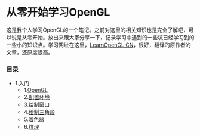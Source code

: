 # 从零开始学习OpenGL

这是我个人学习OpenGL的一个笔记。之前对这里的相关知识也是完全了解吧，可以说是从零开始。放出来跟大家分享一下，记录学习中遇到的一些坑已经学习到的一些小的知识点。学习网址在这里，[LearnOpenGL CN](https://learnopengl-cn.github.io/)，很好，翻译的原作者的文章，还原度很高。

### 目录

- 1.入门
	- 1.[OpenGL](https://github.com/CodeWicky/Learning-OpenGL/blob/master/%E5%85%A5%E9%97%A8/1.OpenGL.md)
	- 2.[配置环境](https://github.com/CodeWicky/Learning-OpenGL/blob/master/%E5%85%A5%E9%97%A8/2.%E9%85%8D%E7%BD%AE%E7%8E%AF%E5%A2%83.md)
	- 3.[绘制窗口](https://github.com/CodeWicky/Learning-OpenGL/blob/master/%E5%85%A5%E9%97%A8/3.%E7%BB%98%E5%88%B6%E7%AA%97%E5%8F%A3.md)
	- 4.[绘制三角形](https://github.com/CodeWicky/Learning-OpenGL/blob/master/%E5%85%A5%E9%97%A8/4.%E7%BB%98%E5%88%B6%E4%B8%89%E8%A7%92%E5%BD%A2.md)
	- 5.[着色器](https://github.com/CodeWicky/Learning-OpenGL/blob/master/%E5%85%A5%E9%97%A8/5.%E7%9D%80%E8%89%B2%E5%99%A8.md)
	- 6.[纹理](https://github.com/CodeWicky/Learning-OpenGL/blob/master/%E5%85%A5%E9%97%A8/6.%E7%BA%B9%E7%90%86.md)